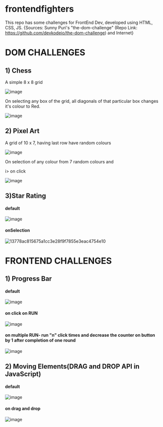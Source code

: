 # frontendfighters
This repo has some challenges for FrontEnd Dev, developed using HTML, CSS, JS.
{Sources: Sunny Puri's "the-dom-challenge" (Repo Link:  https://github.com/devkodeio/the-dom-challenge)  and Internet}

# DOM CHALLENGES

## 1) Chess

A simple 8 x 8 grid

![image](https://user-images.githubusercontent.com/71965521/212137775-06bdb978-022a-4e32-b8e2-125ef011551c.png)

On selecting any box of the grid, all diagonals of that particular box changes it's colour to Red.

![image](https://user-images.githubusercontent.com/71965521/212138153-a38d4199-b137-4bdd-b183-7fac34031b57.png)

## 2) Pixel Art

A grid of 10 x 7, having last row have random colours

![image](https://user-images.githubusercontent.com/71965521/212139213-dcc34458-ebd9-495f-8b1e-79e71d463b4e.png)

On selection of any colour from 7 random colours and 

i> on click 

![image](https://user-images.githubusercontent.com/71965521/212139590-a8fef960-7e4f-42d8-98ac-3c008afbdf1d.png)

## 3)Star Rating

#### default

![image](https://user-images.githubusercontent.com/71965521/212139724-50774ce9-3558-47c5-857e-91e1b9787fd2.png)
 
#### onSelection

![13778ac815675a1cc3e28f9f7855e3eac4754e10](https://user-images.githubusercontent.com/71965521/212140466-310d19fc-897d-45c7-a160-a6dad93a1f00.jpg)



# FRONTEND CHALLENGES

## 1) Progress Bar

#### default 

![image](https://user-images.githubusercontent.com/71965521/212142467-eb69ba08-52b9-47a2-b383-e5f07e943d32.png)

#### on click on RUN

![image](https://user-images.githubusercontent.com/71965521/212142482-60d177d7-71e9-4813-933c-370c3d6b5ba7.png)

#### on multiple RUN- run "n" click times and decrease the counter on button by 1 after completion of one round 

![image](https://user-images.githubusercontent.com/71965521/212142506-4cce7619-ab4e-40c2-a824-4b78d40e11d2.png)


## 2) Moving Elements(DRAG and DROP API in JavaScript)

#### default

![image](https://user-images.githubusercontent.com/71965521/212146608-d4255ecd-3f6a-4c6b-817b-d96d0aa606d7.png)

#### on drag and drop

![image](https://user-images.githubusercontent.com/71965521/212146724-2b2d630b-b821-454f-bf26-576cc54bbe5d.png)


